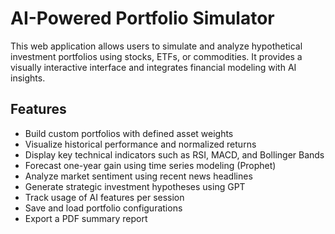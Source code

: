 # AI-Powered Portfolio Simulator

This web application allows users to simulate and analyze hypothetical investment portfolios using stocks, ETFs, or commodities. It provides a visually interactive interface and integrates financial modeling with AI insights.

## Features

- Build custom portfolios with defined asset weights
- Visualize historical performance and normalized returns
- Display key technical indicators such as RSI, MACD, and Bollinger Bands
- Forecast one-year gain using time series modeling (Prophet)
- Analyze market sentiment using recent news headlines
- Generate strategic investment hypotheses using GPT
- Track usage of AI features per session
- Save and load portfolio configurations
- Export a PDF summary report
